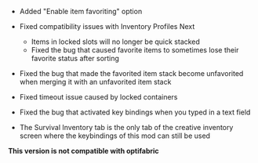 - Added "Enable item favoriting" option

- Fixed compatibility issues with Inventory Profiles Next
  - Items in locked slots will no longer be quick stacked
  - Fixed the bug that caused favorite items to sometimes lose their favorite status after sorting

- Fixed the bug that made the favorited item stack become unfavorited when merging it with an unfavorited item stack

- Fixed timeout issue caused by locked containers

- Fixed the bug that activated key bindings when you typed in a text field

- The Survival Inventory tab is the only tab of the creative inventory screen where the keybindings of this mod can still be used

**This version is not compatible with optifabric**